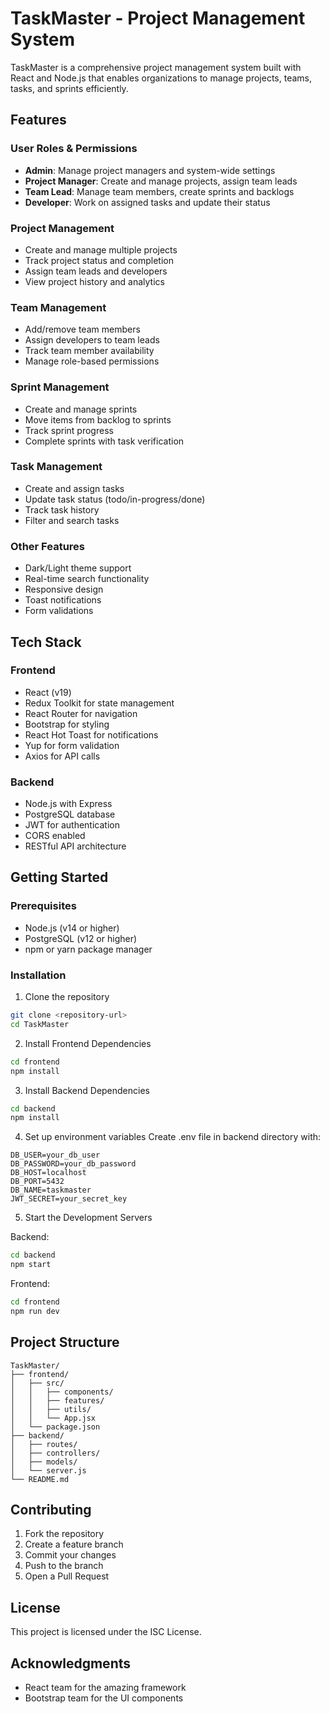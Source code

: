 # TaskMaster - Project Management System

TaskMaster is a comprehensive project management system built with React and Node.js that enables organizations to manage projects, teams, tasks, and sprints efficiently.

## Features

### User Roles & Permissions
- **Admin**: Manage project managers and system-wide settings
- **Project Manager**: Create and manage projects, assign team leads
- **Team Lead**: Manage team members, create sprints and backlogs
- **Developer**: Work on assigned tasks and update their status

### Project Management
- Create and manage multiple projects
- Track project status and completion
- Assign team leads and developers
- View project history and analytics

### Team Management
- Add/remove team members
- Assign developers to team leads
- Track team member availability
- Manage role-based permissions

### Sprint Management
- Create and manage sprints
- Move items from backlog to sprints
- Track sprint progress
- Complete sprints with task verification

### Task Management
- Create and assign tasks
- Update task status (todo/in-progress/done)
- Track task history
- Filter and search tasks

### Other Features
- Dark/Light theme support
- Real-time search functionality
- Responsive design
- Toast notifications
- Form validations

## Tech Stack

### Frontend
- React (v19)
- Redux Toolkit for state management
- React Router for navigation
- Bootstrap for styling
- React Hot Toast for notifications
- Yup for form validation
- Axios for API calls

### Backend
- Node.js with Express
- PostgreSQL database
- JWT for authentication
- CORS enabled
- RESTful API architecture

## Getting Started

### Prerequisites
- Node.js (v14 or higher)
- PostgreSQL (v12 or higher)
- npm or yarn package manager

### Installation

1. Clone the repository
```bash
git clone <repository-url>
cd TaskMaster
```

2. Install Frontend Dependencies
```bash
cd frontend
npm install
```

3. Install Backend Dependencies
```bash
cd backend
npm install
```

4. Set up environment variables
Create .env file in backend directory with:
```
DB_USER=your_db_user
DB_PASSWORD=your_db_password
DB_HOST=localhost
DB_PORT=5432
DB_NAME=taskmaster
JWT_SECRET=your_secret_key
```

5. Start the Development Servers

Backend:
```bash
cd backend
npm start
```

Frontend:
```bash
cd frontend
npm run dev
```

## Project Structure

```
TaskMaster/
├── frontend/
│   ├── src/
│   │   ├── components/
│   │   ├── features/
│   │   ├── utils/
│   │   └── App.jsx
│   └── package.json
├── backend/
│   ├── routes/
│   ├── controllers/
│   ├── models/
│   └── server.js
└── README.md
```

## Contributing

1. Fork the repository
2. Create a feature branch
3. Commit your changes
4. Push to the branch
5. Open a Pull Request

## License

This project is licensed under the ISC License.

## Acknowledgments

- React team for the amazing framework
- Bootstrap team for the UI components
